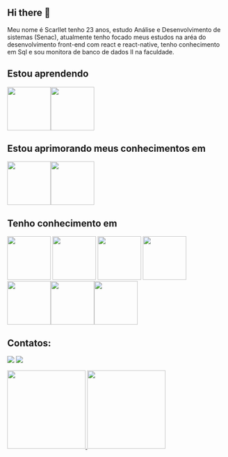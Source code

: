 ## Hi there 👋

Meu nome é Scarllet tenho 23 anos, estudo Análise e Desenvolvimento de sistemas (Senac), atualmente tenho focado meus estudos na aréa do desenvolvimento front-end  com react e react-native, tenho conhecimento em Sql e sou monitora de banco de dados II na faculdade.


## Estou aprendendo
 <img  height="100em" src="https://cdn.jsdelivr.net/gh/devicons/devicon/icons/python/python-original.svg" target="_blank" /><img height="100em" src="https://cdn.jsdelivr.net/gh/devicons/devicon/icons/nodejs/nodejs-original.svg" target="_blank"/>

## Estou aprimorando meus conhecimentos em
<img height="100em" src="https://cdn.jsdelivr.net/gh/devicons/devicon/icons/javascript/javascript-original.svg" target="_blank"/><img height="100em" src="https://cdn.jsdelivr.net/gh/devicons/devicon/icons/react/react-original.svg" target="_blank" />
          
   
## Tenho conhecimento em       
 <img height="100em" src="https://cdn.jsdelivr.net/gh/devicons/devicon/icons/mysql/mysql-original.svg"  target="_blank"/> <img height="100em" src="https://cdn.jsdelivr.net/gh/devicons/devicon/icons/postgresql/postgresql-original.svg"  target="_blank"/> <img height="100em" src="https://cdn.jsdelivr.net/gh/devicons/devicon/icons/html5/html5-original.svg" target="_blank" />
<img  height="100em" src="https://cdn.jsdelivr.net/gh/devicons/devicon/icons/css3/css3-original.svg" target="_blank"/><img  height="100em" src="https://cdn.jsdelivr.net/gh/devicons/devicon/icons/c/c-original.svg" target="_blank"/><img height="100em"
 src="https://cdn.jsdelivr.net/gh/devicons/devicon/icons/java/java-original.svg" target="_blank"/><img height="100em" src="https://cdn.jsdelivr.net/gh/devicons/devicon/icons/git/git-original.svg" target="_blank"/>

## Contatos:

<div>

<a href = "mailto:contato@scarlletrvs34"><img src="https://img.shields.io/badge/Gmail-D14836?style=for-the-badge&logo=gmail&logoColor=white" target="_blank"></a>
<a href="https://www.linkedin.com/in/scarllet-valentim-050175183/" target="_blank"><img src="https://img.shields.io/badge/-LinkedIn-%230077B5?style=for-the-badge&logo=linkedin&logoColor=white" target="_blank"></a>   
</div>

<div>
<a href="https://github.com/ScarlletValentim">
<img height="180em" src="https://github-readme-stats.vercel.app/api/top-langs/?username=ScarlletValentim-aqui&layout=compact&langs_count=7&theme=dracula"/>
<img height="180em" src="https://github-readme-stats.vercel.app/api?username=ScarlletValentim-aqui&show_icons=true&theme=dracula&include_all_commits=true&count_private=true"/>
</div>
          
          
          
          
          
          
          
          
